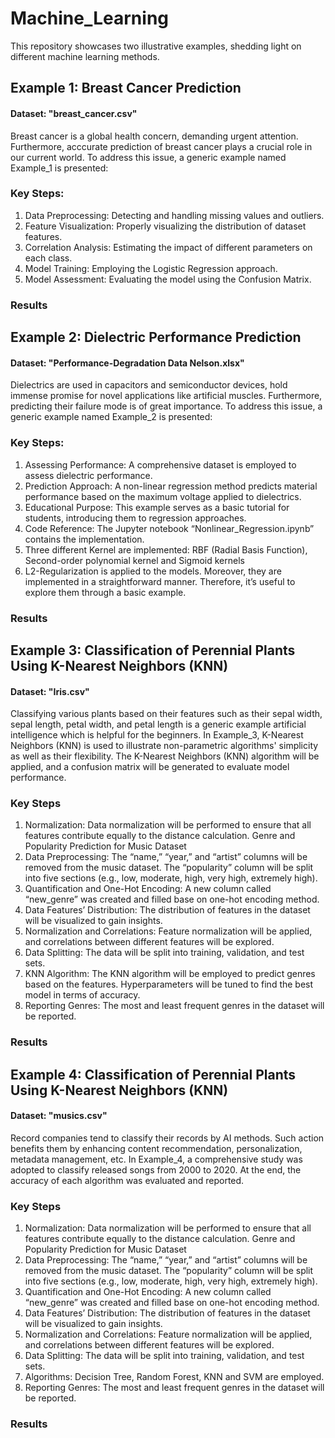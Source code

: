 # Machine_Learning

This repository showcases two illustrative examples, shedding light on different machine learning methods.

## Example 1: Breast Cancer Prediction
#### Dataset: "breast_cancer.csv"

Breast cancer is a global health concern, demanding urgent attention. Furthermore, acccurate prediction of breast cancer plays a crucial role in our current world. 
To address this issue, a generic example named Example_1 is presented:
### Key Steps:
 1. Data Preprocessing: Detecting and handling missing values and outliers.
 2. Feature Visualization: Properly visualizing the distribution of dataset features.
 3. Correlation Analysis: Estimating the impact of different parameters on each class.
 4. Model Training: Employing the Logistic Regression approach.
 5. Model Assessment: Evaluating the model using the Confusion Matrix.
### Results

## Example 2: Dielectric Performance Prediction
#### Dataset: "Performance-Degradation Data Nelson.xlsx"

Dielectrics are used in capacitors and semiconductor devices, hold immense promise for novel applications like artificial muscles. Furthermore, predicting their failure mode is of great importance. 
To address this issue, a generic example named Example_2 is presented:
### Key Steps:
 1. Assessing Performance: A comprehensive dataset is employed to assess dielectric performance.
 2. Prediction Approach: A non-linear regression method predicts material performance based on the maximum voltage applied to dielectrics.
 3. Educational Purpose: This example serves as a basic tutorial for students, introducing them to regression approaches.
 4. Code Reference: The Jupyter notebook “Nonlinear_Regression.ipynb” contains the implementation.
 5. Three different Kernel are implemented: RBF (Radial Basis Function), Second-order polynomial kernel and Sigmoid kernels
 6. L2-Regularization is applied to the models.
Moreover, they are implemented in a straightforward manner. Therefore, it’s useful to explore them through a basic example.
### Results

## Example 3: Classification of Perennial Plants Using K-Nearest Neighbors (KNN)
#### Dataset: "Iris.csv"

Classifying various plants based on their features such as their sepal width, sepal length, petal width, and petal length is a generic example artificial intelligence which is helpful for the beginners.
In  Example_3, K-Nearest Neighbors (KNN) is used to illustrate non-parametric algorithms' simplicity as well as their flexibility. 
The K-Nearest Neighbors (KNN) algorithm will be applied, and a confusion matrix will be generated to evaluate model performance.
### Key Steps
 1. Normalization: Data normalization will be performed to ensure that all features contribute equally to the distance calculation.
			Genre and Popularity Prediction for Music Dataset
 2. Data Preprocessing: The “name,” “year,” and “artist” columns will be removed from the music dataset.
			The “popularity” column will be split into five sections (e.g., low, moderate, high, very high, extremely high).
 3. Quantification and One-Hot Encoding: A new column called “new_genre” was created and filled base on one-hot encoding method.
 4. Data Features’ Distribution: The distribution of features in the dataset will be visualized to gain insights.
 5. Normalization and Correlations: Feature normalization will be applied, and correlations between different features will be explored.
 6. Data Splitting: The data will be split into training, validation, and test sets.
 7. KNN Algorithm: The KNN algorithm will be employed to predict genres based on the features.
			Hyperparameters will be tuned to find the best model in terms of accuracy.
 8. Reporting Genres: The most and least frequent genres in the dataset will be reported.
### Results

## Example 4: Classification of Perennial Plants Using K-Nearest Neighbors (KNN)
#### Dataset: "musics.csv"
Record companies tend to classify their records by AI methods. Such action benefits them by enhancing content recommendation, personalization, metadata management, etc. 
In Example_4, a comprehensive study was adopted to classify released songs from 2000 to 2020. At the end, the accuracy of each algorithm was evaluated and reported.

### Key Steps
 1. Normalization: Data normalization will be performed to ensure that all features contribute equally to the distance calculation.
			Genre and Popularity Prediction for Music Dataset
 2. Data Preprocessing: The “name,” “year,” and “artist” columns will be removed from the music dataset.
			The “popularity” column will be split into five sections (e.g., low, moderate, high, very high, extremely high).
 3. Quantification and One-Hot Encoding: A new column called “new_genre” was created and filled base on one-hot encoding method.
 4. Data Features’ Distribution: The distribution of features in the dataset will be visualized to gain insights.
 5. Normalization and Correlations: Feature normalization will be applied, and correlations between different features will be explored.
 6. Data Splitting: The data will be split into training, validation, and test sets.
 7. Algorithms: Decision Tree, Random Forest, KNN and SVM are employed.
 8. Reporting Genres: The most and least frequent genres in the dataset will be reported.
### Results
